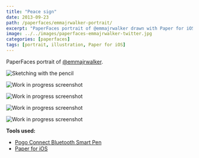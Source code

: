 ```yaml
---
title: "Peace sign"
date: 2013-09-23
path: /paperfaces/emmajrwalker-portrait/
excerpt: "PaperFaces portrait of @emmajrwalker drawn with Paper for iOS on an iPad."
image: ../../images/paperfaces-emmajrwalker-twitter.jpg
categories: [paperfaces]
tags: [portrait, illustration, Paper for iOS]
---
```


PaperFaces portrait of [@emmajrwalker](https://twitter.com/emmajrwalker).

![Sketching with the pencil](../../images/paperfaces-emmajrwalker-process-1-lg.jpg)

![Work in progress screenshot](../../images/paperfaces-emmajrwalker-process-2-lg.jpg)

![Work in progress screenshot](../../images/paperfaces-emmajrwalker-process-3-lg.jpg)

![Work in progress screenshot](../../images/paperfaces-emmajrwalker-process-4-lg.jpg)

![Work in progress screenshot](../../images/paperfaces-emmajrwalker-process-5-lg.jpg)

**Tools used:**

- [Pogo Connect Bluetooth Smart Pen](https://www.amazon.com/gp/product/B009K448L4/ref=as_li_ss_tl?ie=UTF8&camp=1789&creative=390957&creativeASIN=B009K448L4&linkCode=as2&tag=mademist-20)
- [Paper for iOS](https://paper.bywetransfer.com/)
